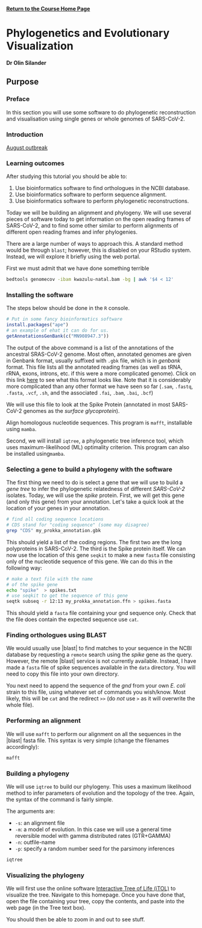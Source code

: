 **[Return to the Course Home Page](../index.html)**

# Phylogenetics and Evolutionary Visualization
**Dr Olin Silander**

## Purpose


### Preface

In this section you will use some software to do phylogenetic reconstruction and visualisation using single genes or whole genomes of SARS-CoV-2.

### Introduction



[August outbreak](https://nextstrain.org/community/narratives/ESR-NZ/GenomicsNarrativeSARSCoV2/2020-10-01 "The Story")


### Learning outcomes

After studying this tutorial you should be able to:

1. Use bioinformatics software to find orthologues in the NCBI database.
2. Use bioinformatics software to perform sequence alignment.
3. Use bioinformatics software to perform phylogenetic reconstructions.


Today we will be building an alignment and phylogeny. We will use several pieces of software today to get information on the open reading frames of SARS-CoV-2, and to find some other similar to perform alignments of different open reading frames and infer phylogenies.

There are a large number of ways to approach this. A standard method would be through `blast`; however, this is disabled on your RStudio system. Instead, we will explore it briefly using the web portal.

First we must admit that we have done something terrible
```bash
bedtools genomecov -ibam kwazulu-natal.bam -bg | awk '$4 < 12'
```


### Installing the software

The steps below should be done in the `R` console.

```R
# Put in some fancy bioinformatics software
install.packages("ape")
# an example of ehat it can do for us.
getAnnotationsGenBank(c("MN908947.3"))
```

The output of the above command is a list of the annotations of the ancestral SRAS-CoV-2 genome. Most often, annotated genomes are given in Genbank format, usually suffixed with `.gbk` file, which is in *genbank* format. This file lists all the annotated reading frames (as well as tRNA, rRNA, exons, introns, etc. if this were a more complicated genome). Click on this link [here](https://www.ncbi.nlm.nih.gov/nuccore/MN908947.3 "Ancestral Genbank") to see what this format looks like. Note that it is considerably more complicated than any other format we have seen so far (`.sam`, `.fastq`, `.fasta`, `.vcf`, `.sh`, and the associated `.fai`, `.bam`, `.bai`, `.bcf`)

We will use this file to look at the Spike Protein (annotated in most SARS-CoV-2 genomes as the *surface glycoprotein*).

Align homologous nucleotide sequences. This program is `mafft`,  installable using `mamba`.

Second, we will install `iqtree`, a phylogenetic tree inference tool, which uses
maximum-likelihood (ML) optimality criterion. This program can also be installed using`mamba`.


### Selecting a gene to build a phylogeny with the software

The first thing we need to do is select a gene that we will 
use to build a *gene tree* to infer the phylogenetic relatedness
of different *SARS-CoV-2* isolates. Today, we will use the *spike* protein. First, we will get this gene (and only this gene) from your annotation. Let's take a quick look at the location of your genes in your annotation.

```bash
# find all coding sequence locations
# CDS stand for "coding sequence" (some may disagree)
grep "CDS" my_prokka_annotation.gbk
```

This should yield a list of the coding regions. The first two are the long polyproteins in SARS-CoV-2. The third is the Spike protein itself.
We can now use the location of this gene `seqkit` to make a new `fasta` file consisting only of the nucleotide sequence of this gene. We can do this in the following way:

```bash
# make a text file with the name
# of the spike gene
echo "spike"  > spikes.txt
# use seqkit to get the sequence of this gene
seqtk subseq -r 12:13 my_prokka_annotation.ffn > spikes.fasta
```

This should yield a `fasta` file containing your gnd sequence only. Check that the file does contain the expected sequence use `cat`.


### Finding orthologues using BLAST

We would usually use |blast| to find matches to your sequence in the NCBI database by requesting a `remote` search using the *spike* gene as the query. However, the remote |blast| service is not currently available. Instead, I have made a `fasta` file of spike sequences available in the `data` directory. You will need to copy this file into your own directory.


You next need to append the sequence of the *gnd* from your own *E. coli* strain to this file, using whatever set of commands you wish/know. Most likely, this will be `cat` and the redirect `>>` (do *not* use `>` as it will overwrite the whole file).


### Performing an alignment


We will use `mafft` to perform our alignment on all the sequences in the |blast| fasta file.
This syntax is very simple (change the filenames accordingly):

```bash
mafft
```

### Building a phylogeny

We will use `iqtree` to build our phylogeny.
This uses a maximum likelihood method to infer parameters of evolution and the topology of the tree.
Again, the syntax of the command is fairly simple.

The arguments are:

- ``-s``: an alignment file
- ``-m``: a model of evolution. In this case we will use a general time reversible model with gamma distributed rates (GTR+GAMMA)
- ``-n``: outfile-name
- ``-p``: specify a random number seed for the parsimony inferences

  
```bash
iqtree 
```

### Visualizing the phylogeny

We will first use the online software [Interactive Tree of Life (iTOL)](http://itol.embl.de/upload.cgi "just tree it") to visualize the tree.
Navigate to this homepage. Once you have done that, open the file containing your tree, copy the contents, and paste into the web page (in the Tree text box).

You should then be able to zoom in and out to see stuff.